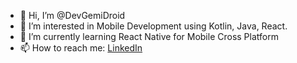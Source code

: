 - 👋 Hi, I’m @DevGemiDroid
- 👀 I’m interested in Mobile Development using Kotlin, Java, React.
- 🌱 I’m currently learning React Native for Mobile Cross Platform
- 📫 How to reach me: <a href="https://www.linkedin.com/in/gemidroid/"> LinkedIn </a>

<!---
DevGemiDroid/DevGemiDroid is a ✨ special ✨ repository because its `README.md` (this file) appears on your GitHub profile.
You can click the Preview link to take a look at your changes.
--->
